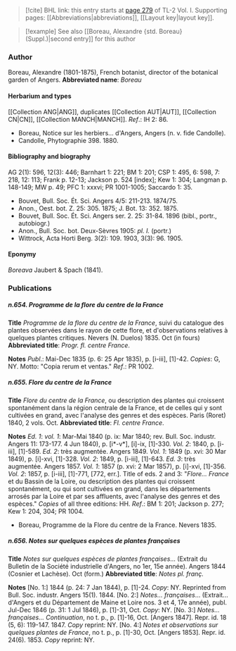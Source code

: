 > [!cite] BHL link: this entry starts at [page 279](https://www.biodiversitylibrary.org/page/33120410) of TL-2 Vol. I.
> Supporting pages: [[Abbreviations|abbreviations]], [[Layout key|layout key]].

> [!example] See also [[Boreau, Alexandre {std. Boreau} (Suppl.)|second entry]] for this author

### Author

Boreau, Alexandre (1801-1875), French botanist, director of the botanical garden of Angers. 
**Abbreviated name**: *Boreau*

#### Herbarium and types

[[Collection ANG|ANG]], duplicates [[Collection AUT|AUT]], [[Collection CN|CN]], [[Collection MANCH|MANCH]].
*Ref*.: IH 2: 86.
- Boreau, Notice sur les herbiers... d'Angers, Angers (n. v. fide Candolle).
- Candolle, Phytographie 398. 1880.

#### Bibliography and biography

AG 2(1): 596, 12(3): 446; Barnhart 1: 221; BM 1: 201; CSP 1: 495, 6: 598, 7: 218, 12: 113; Frank p. 12-13; Jackson p. 524 \[index\]; Kew 1: 304; Langman p. 148-149; MW p. 49; PFC 1: xxxvi; PR 1001-1005; Saccardo 1: 35.
- Bouvet, Bull. Soc. Ét. Sci. Angers 4/5: 211-213. 1874/75.
- Anon., Oest. bot. Z. 25: 305. 1875; J. Bot. 13: 352. 1875.
- Bouvet, Bull. Soc. Ét. Sci. Angers ser. 2. 25: 31-84. 1896 (bibl., portr., autobiogr.)
- Anon., Bull. Soc. bot. Deux-Sèvres 1905: *pl. I.* (portr.)
- Wittrock, Acta Horti Berg. 3(2): 109. 1903, 3(3): 96. 1905.

#### Eponymy

*Boreava* Jaubert & Spach (1841).

### Publications

##### n.654. Programme de la flore du centre de la France

**Title**
*Programme de la flore du centre de la France*, suivi du catalogue des plantes observées dans le rayon de cette flore, et d'observations relatives à quelques plantes critiques. Nevers (N. Duelos) 1835. Oct (in fours)
**Abbreviated title**: *Progr. fl. centre France*.

**Notes**
*Publ*.: Mai-Dec 1835 (p. 6: 25 Apr 1835), p. \[i-iii\], \[1\]-42. *Copies*: G, NY. Motto: "Copia rerum et ventas."
*Ref*.: PR 1002.

##### n.655. Flore du centre de la France

**Title**
*Flore du centre de la France*, ou description des plantes qui croissent spontanément dans la région centrale de la France, et de celles qui y sont cultivées en grand, avec l'analyse des genres et des espèces. Paris (Roret) 1840, 2 vols. Oct.
**Abbreviated title**: *Fl. centre France*.

**Notes**
*Ed. 1*: *vol. 1*: Mar-Mai 1840 (p. ix: Mar 1840; rev. Bull. Soc. industr. Angers 11: 173-177. 4 Jun 1840), p. \[i\*-v\*\], \[i\]-ix, \[1\]-330.
*Vol. 2*: 1840, p. \[i-iii\], \[1\]-589.
*Ed. 2*: très augmentée. Angers 1849.
*Vol. 1*: 1849 (p. xvi: 30 Mar 1849), p. \[i\]-xvi, \[1\]-328.
*Vol. 2*: 1849, p. \[i-iii\], \[1\]-643.
*Ed. 3*: très augmentée. Angers 1857.
*Vol. 1*: 1857 (p. xvi: 2 Mar 1857), p. \[i\]-xvi, \[1\]-356.
*Vol. 2*: 1857, p. \[i-iii\], \[1\]-771, \[772, err.\].
Title of eds. 2 and 3: "*Flore... France* et du Bassin de la Loire, ou description des plantes qui croissent spontanément, ou qui sont cultivées en grand, dans les départements arrosés par la Loire et par ses affluents, avec l'analyse des genres et des espèces."
*Copies* of all three editions: HH.
*Ref*.: BM 1: 201; Jackson p. 277; Kew 1: 204, 304; PR 1004.
- Boreau, Programme de la Flore du centre de la France. Nevers 1835.

##### n.656. Notes sur quelques espèces de plantes françaises

**Title**
*Notes sur quelques espèces de plantes françaises*... (Extrait du Bulletin de la Société industrielle d'Angers, no 1er, 15e année). Angers 1844 (Cosnier et Lachèse). Oct (form.)
**Abbreviated title**: *Notes pl. franç.*

**Notes**
\[No. 1:\] 1844 (p. 24: 7 Jan 1844), p. \[1\]-24. *Copy*: NY. Reprinted from Bull. Soc. industr. Angers 15(1). 1844.
\[No. 2:\] *Notes... françaises*... (Extrait... d'Angers et du Département de Maine et Loire nos. 3 et 4, 17e année), publ. Jul-Dec 1846 (p. 31: 1 Jul 1846), p. \[1\]-31, Oct.
*Copy*: NY.
\[No. 3:\] *Notes... françaises... Continuation*, no t. p., p. \[1\]-16, Oct. \[Angers 1847\]. Repr. id. 18 (5, 6): 119-147. 1847. *Copy* reprint: NY.
\[No. 4:\] *Notes et observations sur quelques plantes de France*, no t. p., p. \[1\]-30, Oct. \[Angers 1853\]. Repr. id. 24(6). 1853. *Copy* reprint: NY.

